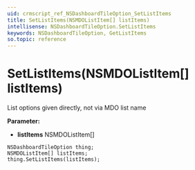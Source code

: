 ```yaml
---
uid: crmscript_ref_NSDashboardTileOption_SetListItems
title: SetListItems(NSMDOListItem[] listItems)
intellisense: NSDashboardTileOption.SetListItems
keywords: NSDashboardTileOption, GetListItems
so.topic: reference
---
```


# SetListItems(NSMDOListItem[] listItems)

List options given directly, not via MDO list name

**Parameter:** 
 - **listItems** NSMDOListItem[]

```crmscript
NSDashboardTileOption thing;
NSMDOListItem[] listItems;
thing.SetListItems(listItems);
```


